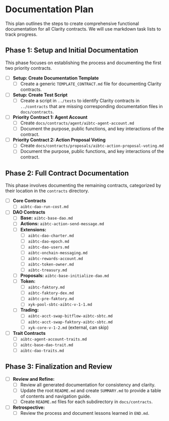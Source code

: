 # Documentation Plan

This plan outlines the steps to create comprehensive functional documentation for all Clarity contracts. We will use markdown task lists to track progress.

## Phase 1: Setup and Initial Documentation

This phase focuses on establishing the process and documenting the first two priority contracts.

- [ ] **Setup: Create Documentation Template**
  - [ ] Create a generic `TEMPLATE_CONTRACT.md` file for documenting Clarity contracts.
- [ ] **Setup: Create Test Script**
  - [ ] Create a script in `../tests` to identify Clarity contracts in `../contracts` that are missing corresponding documentation files in `docs/contracts`.
- [ ] **Priority Contract 1: Agent Account**
  - [ ] Create `docs/contracts/agent/aibtc-agent-account.md`
  - [ ] Document the purpose, public functions, and key interactions of the contract.
- [ ] **Priority Contract 2: Action Proposal Voting**
  - [ ] Create `docs/contracts/proposals/aibtc-action-proposal-voting.md`
  - [ ] Document the purpose, public functions, and key interactions of the contract.

## Phase 2: Full Contract Documentation

This phase involves documenting the remaining contracts, categorized by their location in the `contracts` directory.

- [ ] **Core Contracts**
  - [ ] `aibtc-dao-run-cost.md`
- [ ] **DAO Contracts**
  - [ ] **Base:** `aibtc-base-dao.md`
  - [ ] **Actions:** `aibtc-action-send-message.md`
  - [ ] **Extensions:**
    - [ ] `aibtc-dao-charter.md`
    - [ ] `aibtc-dao-epoch.md`
    - [ ] `aibtc-dao-users.md`
    - [ ] `aibtc-onchain-messaging.md`
    - [ ] `aibtc-rewards-account.md`
    - [ ] `aibtc-token-owner.md`
    - [ ] `aibtc-treasury.md`
  - [ ] **Proposals:** `aibtc-base-initialize-dao.md`
  - [ ] **Token:**
    - [ ] `aibtc-faktory.md`
    - [ ] `aibtc-faktory-dex.md`
    - [ ] `aibtc-pre-faktory.md`
    - [ ] `xyk-pool-sbtc-aibtc-v-1-1.md`
  - [ ] **Trading:**
    - [ ] `aibtc-acct-swap-bitflow-aibtc-sbtc.md`
    - [ ] `aibtc-acct-swap-faktory-aibtc-sbtc.md`
    - [ ] `xyk-core-v-1-2.md` (external, can skip)
- [ ] **Trait Contracts**
  - [ ] `aibtc-agent-account-traits.md`
  - [ ] `aibtc-base-dao-trait.md`
  - [ ] `aibtc-dao-traits.md`

## Phase 3: Finalization and Review

- [ ] **Review and Refine:**
  - [ ] Review all generated documentation for consistency and clarity.
  - [ ] Update the root `README.md` and create `SUMMARY.md` to provide a table of contents and navigation guide.
  - [ ] Create `README.md` files for each subdirectory in `docs/contracts`.
- [ ] **Retrospective:**
  - [ ] Review the process and document lessons learned in `END.md`.
